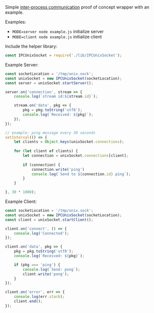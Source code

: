 Simple [inter-process communication][1] proof of concept wrapper with an example.

Examples:
- `MODE=server node example.js` initialize server
- `MODE=client node example.js` initialize client

Include the helper library:
```js
const IPCUnixSocket = require('./lib/IPCUnixSocket');
```

Example Server:
```js
const socketLocation = '/tmp/unix.sock';
const unixSocket = new IPCUnixSocket(socketLocation);
const server = unixSocket.startServer();

server.on('connection', stream => {
	console.log(`stream id:${stream.id}`);

	stream.on('data', pkg => {
		pkg = pkg.toString('utf8');
		console.log(`Received: ${pkg}`);
	});
});

// example: ping message every 30 seconds
setInterval(() => {
	let clients = Object.keys(unixSocket.connections);
	
	for (let client of clients) {
		let connection = unixSocket.connections[client];
		
		if (connection) {
			connection.write('ping')
			console.log(`Send to ${connection.id} ping`);
		}
	}

}, 30 * 1000);
```

Example Client:
```js
const socketLocation = '/tmp/unix.sock';
const unixSocket = new IPCUnixSocket(socketLocation);
const client = unixSocket.startClient();

client.on('connect', () => {
	console.log('Connected');
});

client.on('data', pkg => {
	pkg = pkg.toString('utf8');
	console.log(`Received: ${pkg}`);

	if (pkg === 'ping') {
		console.log(`Send: pong`);
		client.write('pong');
	}
});

client.on('error', err => {
	console.log(err.stack);
	client.end();
});
```

[1]:https://en.wikipedia.org/wiki/Inter-process_communication